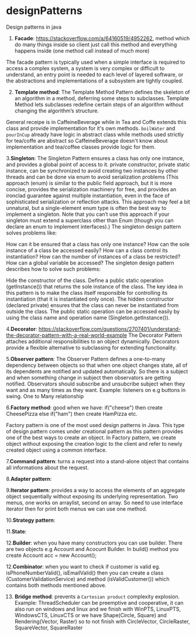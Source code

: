 # designPatterns
Design patterns in java

1. **Facade**: https://stackoverflow.com/a/64160519/4952262, method which do many things inside so client just call this method and everything happens inside (one method call instead of much more)

The facade pattern is typically used when a simple interface is required to access a complex system,
a system is very complex or difficult to understand,
an entry point is needed to each level of layered software, or
the abstractions and implementations of a subsystem are tightly coupled.

2. **Template method**: The Template Method Pattern defines the skeleton
of an algorithm in a method, deferring some steps to
subclasses. Template Method lets subclasses redefine
certain steps of an algorithm without changing the
algorithm’s structure.

General receipe is in CaffeineBeverage while in Tea and Coffe extends this class and provide implementation for it's own methods. `boilWater` and `pourInCup` already have logic in abstract class while methods used strictly for tea/coffe are abstract so CaffeineBeverage doesn't know about implementation and tea/coffee classes provide logic for them.

3.**Singleton**: The Singleton Pattern ensures a class has only one instance, and provides a global point of access to it.
private constructor, private static instance, can be synchronized to avoid creating two instances by other threads and can be done via enum to avoid serialization problems (This approach (enum) is similar to the public field approach, but it is more concise, provides the serialization machinery for free, and provides an ironclad guarantee against multiple instantiation, even in the face of sophisticated serialization or reflection attacks. This approach may feel a bit unnatural, but a single-element enum type is often the best way to implement a singleton. Note that you can’t use this approach if your singleton must extend a superclass other than Enum (though you can declare an enum to implement interfaces).)
The singleton design pattern solves problems like:

How can it be ensured that a class has only one instance?
How can the sole instance of a class be accessed easily?
How can a class control its instantiation?
How can the number of instances of a class be restricted?
How can a global variable be accessed?
The singleton design pattern describes how to solve such problems:

Hide the constructor of the class.
Define a public static operation (getInstance()) that returns the sole instance of the class.
The key idea in this pattern is to make the class itself responsible for controlling its instantiation (that it is instantiated only once).
The hidden constructor (declared private) ensures that the class can never be instantiated from outside the class.
The public static operation can be accessed easily by using the class name and operation name (Singleton.getInstance()).

4.**Decorator**: https://stackoverflow.com/questions/2707401/understand-the-decorator-pattern-with-a-real-world-example
The Decorator Pattern attaches additional responsibilities to an object dynamically. Decorators provide a flexible alternative to subclassing for extending functionality.

5.**Observer pattern**: The Observer Pattern defines a one-to-many dependency between objects so that when one object changes state, all of its dependents are notified and updated automatically.
So there is a subject and when something change in subject then observators are getting notified. Observators should subscribe and unsubcribe subject when they want and as many times as they want. Example: listeners on e.g buttons in swing.
One to Many relationship

6.**Factory method**: good when we have:
if("cheese") then create CheesePizza
else if("ham") then create HamPizza
etc.

Factory pattern is one of the most used design patterns in Java. This type of design pattern comes under creational pattern as this pattern provides one of the best ways to create an object.
In Factory pattern, we create object without exposing the creation logic to the client and refer to newly created object using a common interface.

7.**Command pattern**: turns a request into a stand-alone object that contains all informations about the request.

8.**Adapter pattern**:

9.**Iterator pattern**: provides a way to access the elements of an aggregate object sequentially without exposing its underlying representation.
Two menus, one works on arraylist, second on array. So need to use interface iterator then for print both menus we can use one method.

10.**Strategy pattern**:

11.**State**:

12.**Builder**: when you have many constructors you can use builder. There are two objects e.g Account and Acocunt Builder. In build() method you create Account acc = new Account();

12.**Combinator**: when you want to check if customer is valid eg. isPhoneNumberValid(), isEmailValid() then you can create a class (CustomerValidationService) and method (isValidCustomer()) which contains both methods mentioned above.

13. **Bridge method**: prevents a `Cartesian product` complexity explosion.
Example: ThreadScheduler can be preemptive and cooperative, it can also run on windows and linux and we finish with WinPTS, LinuxPTS, WindowsCTS, LinuxCTS 
or we have Shape(Circle, Square) and Rendering(Vector, Raster) so to not finish with CircleVector, CircleRaster, SquareVector, SquareRaster
